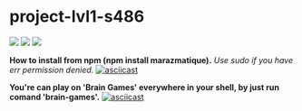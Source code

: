 # project-lvl1-s486
<a href="https://codeclimate.com/github/codeclimate/codeclimate/maintainability"><img src="https://api.codeclimate.com/v1/badges/a99a88d28ad37a79dbf6/maintainability" /></a>
<a href="https://codeclimate.com/github/codeclimate/codeclimate/test_coverage"><img src="https://api.codeclimate.com/v1/badges/a99a88d28ad37a79dbf6/test_coverage" /></a>
<a href="https://travis-ci.com/marazmatique/project-lvl1-s486"><img src="https://travis-ci.com/marazmatique/project-lvl1-s486.svg?branch=master"></a>

**How to install from npm (npm install marazmatique).**
_Use sudo if you have err permission denied._
[![asciicast](https://asciinema.org/a/MPt0QWzQyEhxfOuB63nA9U0Bl.svg)](https://asciinema.org/a/MPt0QWzQyEhxfOuB63nA9U0Bl)

**You're can play on 'Brain Games' everywhere in your shell, by just run comand 'brain-games'.**
[![asciicast](https://asciinema.org/a/fEvhA0BzvW1Sfk9Ln2JjCDj5O.svg)](https://asciinema.org/a/fEvhA0BzvW1Sfk9Ln2JjCDj5O)